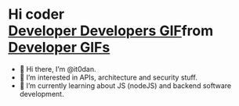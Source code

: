 # Hi coder <div class="tenor-gif-embed" data-postid="25177948" data-share-method="host" data-aspect-ratio="1" data-width="100%"><a href="https://tenor.com/view/developer-developers-developers-developers-developers-programming-typing-gif-25177948">Developer Developers GIF</a>from <a href="https://tenor.com/search/developer-gifs">Developer GIFs</a></div> <script type="text/javascript" async src="https://tenor.com/embed.js"></script>

- 👋 Hi there, I’m @it0dan.
- 👀 I’m interested in APIs, architecture and security stuff.
- 🌱 I’m currently learning about JS (nodeJS) and backend software development.

<!---
it0dan/it0dan is a ✨ special ✨ repository because its `README.md` (this file) appears on your GitHub profile.
You can click the Preview link to take a look at your changes.
--->
